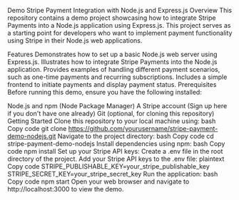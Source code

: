 Demo Stripe Payment Integration with Node.js and Express.js
Overview
This repository contains a demo project showcasing how to integrate Stripe Payments into a Node.js application using Express.js. This project serves as a starting point for developers who want to implement payment functionality using Stripe in their Node.js web applications.

Features
Demonstrates how to set up a basic Node.js web server using Express.js.
Illustrates how to integrate Stripe Payments into the Node.js application.
Provides examples of handling different payment scenarios, such as one-time payments and recurring subscriptions.
Includes a simple frontend to initiate payments and display payment status.
Prerequisites
Before running this demo, ensure you have the following installed:

Node.js and npm (Node Package Manager)
A Stripe account (Sign up here if you don't have one already)
Git (optional, for cloning this repository)
Getting Started
Clone this repository to your local machine using:
bash
Copy code
git clone https://github.com/yourusername/stripe-payment-demo-nodejs.git
Navigate to the project directory:
bash
Copy code
cd stripe-payment-demo-nodejs
Install dependencies using npm:
bash
Copy code
npm install
Set up your Stripe API keys:
Create a .env file in the root directory of the project.
Add your Stripe API keys to the .env file:
plaintext
Copy code
STRIPE_PUBLISHABLE_KEY=your_stripe_publishable_key
STRIPE_SECRET_KEY=your_stripe_secret_key
Run the application:
bash
Copy code
npm start
Open your web browser and navigate to http://localhost:3000 to view the demo.
